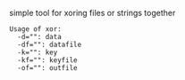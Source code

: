 simple tool for xoring files or strings together

```
Usage of xor:
  -d="": data
  -df="": datafile
  -k="": key
  -kf="": keyfile
  -of="": outfile
```
